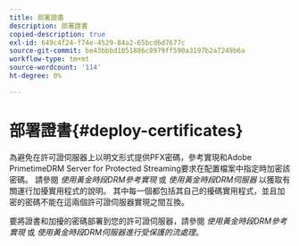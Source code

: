 ```yaml
---
title: 部署證書
description: 部署證書
copied-description: true
exl-id: 649c4f24-f74e-4529-84a2-65bcd6d7677c
source-git-commit: be43bbbd1051886c8979ff590a3197b2a7249b6a
workflow-type: tm+mt
source-wordcount: '114'
ht-degree: 0%

---
```


# 部署證書{#deploy-certificates}

為避免在許可證伺服器上以明文形式提供PFX密碼，參考實現和Adobe PrimetimeDRM Server for Protected Streaming要求在配置檔案中指定時加密該密碼。 請參閱 *使用黃金時段DRM參考實現* 或 *使用黃金時段DRM伺服器* 以獲取有關運行加擾實用程式的說明。 其中每一個都包括其自己的擾碼實用程式，並且加密的密碼不能在這兩個許可證伺服器實現之間互換。

要將證書和加擾的密碼部署到您的許可證伺服器，請參閱 *使用黃金時段DRM參考實現* 或 *使用黃金時段DRM伺服器進行受保護的流處理*。
